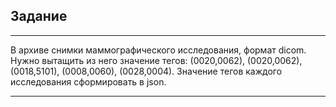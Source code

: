 ## Задание
___
В архиве снимки маммографического исследования, формат dicom. Нужно вытащить из него значение тегов: (0020,0062), (0020,0062), (0018,5101), (0008,0060), (0028,0004).
Значение тегов каждого исследования сформировать в json.
___